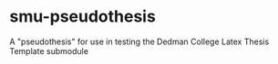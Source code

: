# smu-pseudothesis
A "pseudothesis" for use in testing the Dedman College Latex Thesis Template submodule
